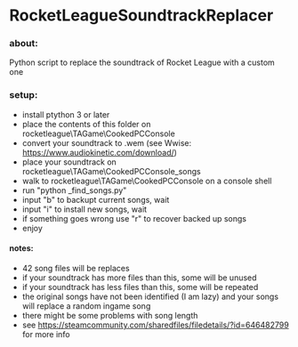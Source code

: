 # RocketLeagueSoundtrackReplacer

### about:
Python script to replace the soundtrack of Rocket League with a custom one

### setup:
- install ptython 3 or later
- place the contents of this folder on rocketleague\TAGame\CookedPCConsole
- convert your soundtrack to .wem (see Wwise: https://www.audiokinetic.com/download/)
- place your soundtrack on rocketleague\TAGame\CookedPCConsole\_songs
- walk to rocketleague\TAGame\CookedPCConsole on a console shell
- run "python _find_songs.py"
- input "b" to backupt current songs, wait
- input "i" to install new songs, wait
- if something goes wrong use "r" to recover backed up songs
- enjoy

#### notes:
- 42 song files will be replaces
- if your soundtrack has more files than this, some will be unused
- if your soundtrack has less files than this, some will be repeated
- the original songs have not been identified (I am lazy) and your songs will replace a random ingame song
- there might be some problems with song length
- see https://steamcommunity.com/sharedfiles/filedetails/?id=646482799 for more info
